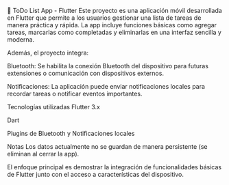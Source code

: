 📝 ToDo List App - Flutter
Este proyecto es una aplicación móvil desarrollada en Flutter que permite a los usuarios gestionar una lista de tareas de manera práctica y rápida.
La app incluye funciones básicas como agregar tareas, marcarlas como completadas y eliminarlas en una interfaz sencilla y moderna.

Además, el proyecto integra:

Bluetooth: Se habilita la conexión Bluetooth del dispositivo para futuras extensiones o comunicación con dispositivos externos.

Notificaciones: La aplicación puede enviar notificaciones locales para recordar tareas o notificar eventos importantes.

Tecnologías utilizadas
Flutter 3.x

Dart

Plugins de Bluetooth y Notificaciones locales

Notas
Los datos actualmente no se guardan de manera persistente (se eliminan al cerrar la app).

El enfoque principal es demostrar la integración de funcionalidades básicas de Flutter junto con el acceso a características del dispositivo.

